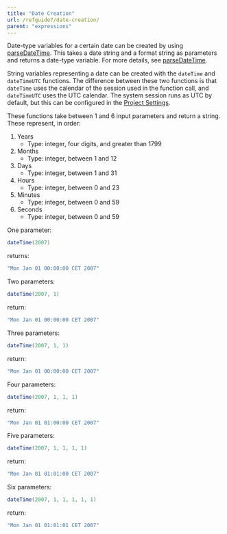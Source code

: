 ```yaml
---
title: "Date Creation"
url: /refguide7/date-creation/
parent: "expressions"
---
```


Date-type variables for a certain date can be created by using [parseDateTime](/refguide/parse-and-format-date-function-calls/). This takes a date string and a format string as parameters and returns a date-type variable. For more details, see [parseDateTime](/refguide/parse-and-format-date-function-calls/).

String variables representing a date can be created with the `dateTime` and `dateTimeUTC` functions. The difference between these two functions is that `dateTime` uses the calendar of the session used in the function call, and `dateTimeUTC` uses the UTC calendar. The system session runs as UTC by default, but this can be configured in the [Project Settings](/refguide/project-settings/).

These functions take between 1 and 6 input parameters and return a string. These represent, in order:

1. Years
    * Type: integer, four digits, and greater than 1799
2. Months
    * Type: integer, between 1 and 12
3. Days
    * Type: integer, between 1 and 31
4. Hours
    * Type: integer, between 0 and 23
5. Minutes
    * Type: integer, between 0 and 59
6. Seconds
     * Type: integer, between 0 and 59

One parameter:

```java
dateTime(2007)
```

returns: 

```java
"Mon Jan 01 00:00:00 CET 2007"
```

Two parameters:

```java
dateTime(2007, 1)
```

return: 

```java
"Mon Jan 01 00:00:00 CET 2007"
```

Three parameters:

```java
dateTime(2007, 1, 1)
```

return:

```java
"Mon Jan 01 00:00:00 CET 2007"
```

Four parameters:

```java
dateTime(2007, 1, 1, 1)
```

return:

```java
"Mon Jan 01 01:00:00 CET 2007"
```

Five parameters:

```java
dateTime(2007, 1, 1, 1, 1)
```

return:

```java
"Mon Jan 01 01:01:00 CET 2007"
```

Six parameters:

```java
dateTime(2007, 1, 1, 1, 1, 1)
```

return:

```java
"Mon Jan 01 01:01:01 CET 2007"
```

